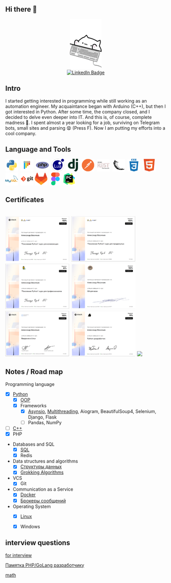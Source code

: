 ## Hi there 👋
<div id="header" align="center">
  <img src="https://github.com/ofrsed/ofrsed/blob/main/bongo-cat-typing.gif" width="100"/>
</div>


<div id="badges" align="center">
  <a href="https://t.me/ofrsed">
    <img src="https://img.shields.io/badge/Telegram-blue?style=for-the-badge&logo=telegram&logoColor=white" alt="LinkedIn Badge"/>
 
  </a>
</div>

## Intro

I started getting interested in programming while still working as an automation engineer. My acquaintance began with Arduino (C++), but then I got interested in Python. After some time, the company closed, and I decided to delve even deeper into IT. And this is, of course, complete madness 🧐. I spent almost a year looking for a job, surviving on Telegram bots, small sites and parsing :anguished: (Press F). Now I am putting my efforts into a cool company.

## Language and Tools
<div>
  <img src="https://github.com/devicons/devicon/blob/master/icons/python/python-original.svg" title="python" alt="python" width="40" height="40"/>&nbsp;
  <img src="https://github.com/devicons/devicon/blob/master/icons/pytest/pytest-original.svg" title="pytest" alt="pytest" width="40" height="40"/>&nbsp;
  <img src="https://github.com/devicons/devicon/blob/master/icons/php/php-original.svg" title="php" alt="php" width="40" height="40"/>&nbsp;
  <img src="https://github.com/devicons/devicon/blob/master/icons/lua/lua-original.svg" title="lua" alt="lua" width="40" height="40"/>&nbsp;
  <img src="https://github.com/devicons/devicon/blob/master/icons/django/django-plain.svg" title="django" alt="django" width="40" height="40"/>&nbsp;
  <img src="https://github.com/devicons/devicon/blob/master/icons/postman/postman-original.svg" title="postman" alt="postman" width="40" height="40"/>&nbsp;
  <img src="https://github.com/devicons/devicon/blob/master/icons/djangorest/djangorest-original.svg" title="djangorest" alt="djangorest" width="40" height="40"/>&nbsp;
  <img src="https://github.com/devicons/devicon/blob/master/icons/flask/flask-original.svg" title="flask" alt="flask" width="40" height="40"/>&nbsp;
  <img src="https://github.com/devicons/devicon/blob/master/icons/css3/css3-plain-wordmark.svg"  title="CSS3" alt="CSS" width="40" height="40"/>&nbsp;
  <img src="https://github.com/devicons/devicon/blob/master/icons/html5/html5-original.svg" title="HTML5" alt="HTML" width="40" height="40"/>&nbsp;
  <img src="https://github.com/devicons/devicon/blob/master/icons/mysql/mysql-original-wordmark.svg" title="MySQL"  alt="MySQL" width="40" height="40"/>&nbsp;
  <img src="https://github.com/devicons/devicon/blob/master/icons/git/git-original-wordmark.svg" title="Git" **alt="Git" width="40" height="40"/>
  <img src="https://github.com/devicons/devicon/blob/master/icons/gitlab/gitlab-original.svg" title="gitlab" **alt="gitlab" width="40" height="40"/>
  <img src="https://github.com/devicons/devicon/blob/master/icons/figma/figma-original.svg" title="figma" **alt="figma" width="40" height="40"/>
  <img src="https://github.com/devicons/devicon/blob/master/icons/pycharm/pycharm-original.svg" title="pycharm" **alt="pycharm" width="40" height="40"/>
</div>


## Certificates
<div>
<h1>
  <img src="https://github.com/ofrsed/ofrsed/blob/main/Python%2C%20%D0%BA%D1%83%D1%80%D1%81%20%D0%B4%D0%BB%D1%8F%20%D0%BD%D0%B0%D1%87%D0%B8%D0%BD%D0%B0%D1%8E%D1%89%D0%B8%D1%85.PNG" width="200px"/>
  <img src="https://github.com/ofrsed/ofrsed/blob/main/Python%2C%20%D0%BA%D1%83%D1%80%D1%81%20%D0%B4%D0%BB%D1%8F%20%D0%9F%D1%80%D0%BE%D0%B4%D0%B2%D0%B8%D0%BD%D1%83%D1%82%D1%8B%D1%85.PNG" width="200px"/>
  <img src="https://github.com/ofrsed/ofrsed/blob/main/Python%2C%20%D0%BA%D1%83%D1%80%D1%81%20%D0%B4%D0%BB%D1%8F%20%D0%9F%D1%80%D0%BE%D1%84%D0%B5%D1%81%D1%81%D0%B8%D0%BE%D0%BD%D0%B0%D0%BB%D0%BE%D0%B2.PNG" width="200px"/>
  <img src="https://github.com/ofrsed/ofrsed/blob/main/Git%20%D0%B4%D0%BB%D1%8F%20%D0%B2%D1%81%D0%B5%D1%85.PNG" width="200px"/>
  <img src="https://github.com/ofrsed/ofrsed/blob/main/%D0%92%D0%B2%D0%B5%D0%B4%D0%B5%D0%BD%D0%B8%D0%B5%20%D0%B2%20Linux.PNG" width="200px"/>
  <img src="https://github.com/ofrsed/ofrsed/blob/main/Python%20-%20%D1%80%D0%B0%D0%B7%D1%80%D0%B0%D0%B1%D0%BE%D1%82%D1%87%D0%B8%D0%BA.PNG" width="200px"/>
  <img src="https://github.com/ofrsed/ofrsed/blob/main/HTML%20%D0%B8%20CSS.PNG" width="200px"/>

</h1>
</div>

## Notes / Road map

Programming language
  - [x] [Python](https://github.com/ofrsed/Notes/blob/main/Python/python_notes.md)
    - [x] [OOP](https://github.com/ofrsed/Notes/blob/main/Python/python_oop_notes.md)
    - [x] Frameworks
      - [x] [Asynsio](https://github.com/ofrsed/Notes/blob/main/Python/Frameworks/asyncio.md), [Multithreading](https://github.com/ofrsed/Notes/blob/main/Python/Frameworks/multithreading.md), Aiogram, BeautifulSoup4, Selenium, Django, Flask
      - [ ] Pandas, NumPy
  - [ ] [C++](https://github.com/ofrsed/Notes/blob/main/%D0%A1/C%2B%2B.md)
  - [x] PHP

- Databases and SQL
  - [x] [SQL](https://github.com/ofrsed/Notes/blob/main/SQL/sql_notes.md)
  - [x] Redis
- Data structures and algorithms
  - [x] [Структуры данных](https://github.com/ofrsed/Notes/blob/main/data%20structures%20and%20algorithms/data%20structures.md) 
  - [x] [Grokking Algorithms](https://github.com/ofrsed/ofrsed/blob/main/Grokaem_algoritmy.pdf)
- VCS
  - [x] Git
- Communication as a Service
  - [x] [Docker](https://github.com/ofrsed/Notes/blob/main/communication_as_a_service/docker.md)
  - [x] [Брокеры сообщений](https://github.com/ofrsed/Notes/blob/main/communication_as_a_service/message_broker.md)
- Operating System
  - [x] [Linux](https://github.com/ofrsed/Notes/blob/main/Linux/linux_notes.md)
  - [x] Windows 



## interview questions
[for interview](https://github.com/ofrsed/Notes/blob/main/interview_questions.md)

[Памятка PHP/GoLang разработчику](https://backendinterview.ru/os)

[math](https://github.com/ofrsed/Notes/blob/main/math.md)



<!--
**ofrsed/ofrsed** is a ✨ _special_ ✨ repository because its `README.md` (this file) appears on your GitHub profile.


Here are some ideas to get you started:

- 🔭 I’m currently working on ...
- 🌱 I’m currently learning ...
- 👯 I’m looking to collaborate on ...
- 🤔 I’m looking for help with ...
- 💬 Ask me about ...
- 📫 How to reach me: ...
- 😄 Pronouns: ...
- ⚡ Fun fact: ...
-->
